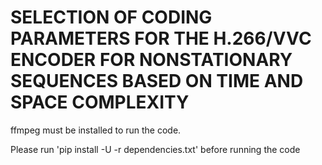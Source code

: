 # SELECTION OF CODING PARAMETERS FOR THE H.266/VVC ENCODER FOR NONSTATIONARY SEQUENCES BASED ON TIME AND SPACE COMPLEXITY



ffmpeg must be installed to run the code.

Please run 'pip install -U -r dependencies.txt' before running the code
